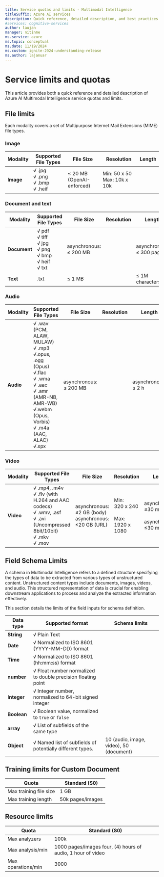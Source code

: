 ```yaml
---
title: Service quotas and limits - Multimodal Intelligence
titleSuffix: Azure AI services
description: Quick reference, detailed description, and best practices for working within Azure AI Multimodal Intelligence service Quotas and Limits
#services: cognitive-services
author: laujan
manager: nitinme
ms.service: azure
ms.topic: conceptual
ms.date: 11/19/2024
ms.custom: ignite-2024-understanding-release
ms.author: lajanuar
---
```



# Service limits and quotas

This article provides both a quick reference and detailed description of Azure AI Multimodal Intelligence service quotas and limits.

## File limits

Each modality covers a set of Multipurpose Internet Mail Extensions (MIME) file types. 

### Image

|Modality| Supported File Types | File Size | Resolution | Length |
|--- | --- | --- | --- | --- |
|**Image** | √ .jpg</br>√  .png</br>√  .bmp</br>√  .heif| ≤ 20 MB (OpenAI-enforced) | Min: 50 x 50 Max: 10k x 10k |  |

### Document and text

|Modality| Supported File Types | File Size | Resolution | Length |
|--- | --- | --- | --- | --- |
|**Document** |√ pdf</br>√  tiff</br>√  jpg</br>√  png</br>√  bmp</br>√  heif</br>√  txt  | asynchronous:</br>≤ 200 MB |  | asynchronous:</br>≤ 300 pages |
| **Text**|.txt  | ≤ 1 MB | | ≤ 1M characters |

### Audio

|Modality| Supported File Types | File Size | Resolution | Length |
|--- | --- | --- | --- | --- |
|**Audio** |   √  .wav (PCM, ALAW, MULAW) </br>√  .mp3 </br>√.opus, .ogg (Opus)</br>√.flac </br>√  .wma </br>√  .aac </br>√  .amr (AMR-NB, AMR-WB) </br>√.webm (Opus, Vorbis) </br>√  .m4a (AAC, ALAC)</br>√.spx | asynchronous:</br>≤ 200 MB |  | asynchronous:</br> ≤ 2 h |

### Video

|Modality| Supported File Types | File Size | Resolution | Length |
|--- | --- | --- | --- | --- |
|**Video** | √  .mp4, .m4v </br>√  .flv (with H.264 and AAC codecs) </br>√  .wmv, .asf </br>√  .avi (Uncompressed 8bit/10bit) </br>√  .mkv </br>√  .mov  | asynchronous:</br>≤2 GB (body) asynchronous:</br>≤20 GB (URL)| Min:</br>320 x 240</br></br>Max:</br>1920 x 1080 | asynchronous:</br>≤30 m (body)</br></br> asynchronous:</br>≤30 m (URL) |


## Field Schema Limits

A schema in Multimodal Intelligence refers to a defined structure specifying the types of data to be extracted from various types of unstructured content. Unstructured content types include documents, images, videos, and audio. This structured representation of data is crucial for enabling downstream applications to process and analyze the extracted information effectively.

This section details the limits of the field inputs for schema definition.

| Data type|Supported format|Schema limits|
| --- | --- |---|
| **String**| √ Plain Text||
|**Date** | √ Normalized to ISO 8601 (YYYY-MM-DD) format||
| **Time**| √ Normalized to ISO 8601 (hh:mm:ss) format||
| **number**| √ Float number normalized to double precision floating point||
| **Integer**| √ Integer number, normalized to 64-bit signed integer||
| **Boolean**| √ Boolean value, normalized to `true` or `false`||
| **array**| √ List of subfields of the same type||
| **Object**| √ Named list of subfields of potentially different types. | 10 (audio, image, video), 50 (document) |

## Training limits for Custom Document
| Quota | Standard (S0) |
| --- | --- |
| Max training file size | 1 GB |
| Max training length | 50k pages/images |

## Resource limits
| Quota | Standard (S0) |
| --- | --- |
| Max analyzers | 100k |
| Max analysis/min | 1000 pages/images four, (4) hours of audio, 1 hour of video  |
| Max operations/min | 3000 |